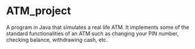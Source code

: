 # ATM_project
A program in Java that simulates a real life ATM. It implements some of the standard functionalities of an ATM such as changing your PIN number, checking balance, withdrawing cash, etc.
